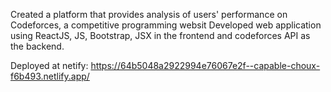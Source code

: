 Created a platform that provides analysis of users' performance on Codeforces, a competitive programming websit
Developed web application using ReactJS, JS, Bootstrap, JSX in the frontend and codeforces API as the backend.

Deployed at netify: https://64b5048a2922994e76067e2f--capable-choux-f6b493.netlify.app/

